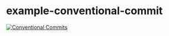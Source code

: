 # example-conventional-commit

[![Conventional Commits](https://img.shields.io/badge/Conventional%20Commits-1.0.0-yellow.svg)](https://conventionalcommits.org)
